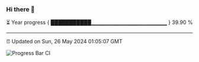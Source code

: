 ### Hi there 👋

⏳ Year progress { ███████████▁▁▁▁▁▁▁▁▁▁▁▁▁▁▁▁▁▁▁ } 39.90 %

---

⏰ Updated on Sun, 26 May 2024 01:05:07 GMT

![Progress Bar CI](https://github.com/JuvenileQ/Progress-Bar-CI/workflows/main/badge.svg)
